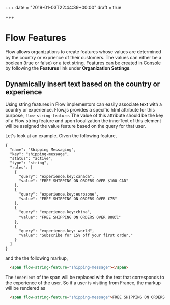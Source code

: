 +++
date = "2019-01-03T22:44:39+00:00"
draft = true

+++
# Flow Features

Flow allows organizations to create features whose values are determined by the country or exprience of their customers. The values can either be a boolean (true or false) or a text string. Features can be created in [Console](https://console.flow.io) by following the **Features** link under **Organization Settings**.

## Dynamically insert text based on the country or experience

Using string features in Flow implementors can easily associate text with a country or experience. Flow.js provides a specific html attribute for this purpose, `flow-string-feature`. The value of this attribute should be the key of a Flow string feature and upon localization the innerText of this element will be assigned the value feature based on the query for that user.

Let's look at an example. Given the following feature,

```
{
  "name": "Shipping Messaging",
  "key": "shipping-message",
  "status": "active",
  "type": "string",
  "rules": [
    {
      "query": "experience.key:canada",
      "value": "FREE SHIPPING ON ORDERS OVER $100 CAD"
    },
    {
      "query": "experience.key:eurozone",
      "value": "FREE SHIPPING ON ORDERS OVER €75"
    },
    {
      "query": "experience.key:china",
      "value": "FREE SHIPPING ON ORDERS OVER 888元"
    },
    {
      "query": "experience.key: world",
      "value": "Subscribe for 15% off your first order."
    }
  ]
}

```

and the the following markup,

```html
  <span flow-string-feature="shipping-message"></span>
```

The `innerText` of the span will be replaced with the text that corresponds to the experience of the user. So if a user is visiting from France, the markup will be rendered as

```html
  <span flow-string-feature="shipping-message">FREE SHIPPING ON ORDERS OVER €75</span>
```
